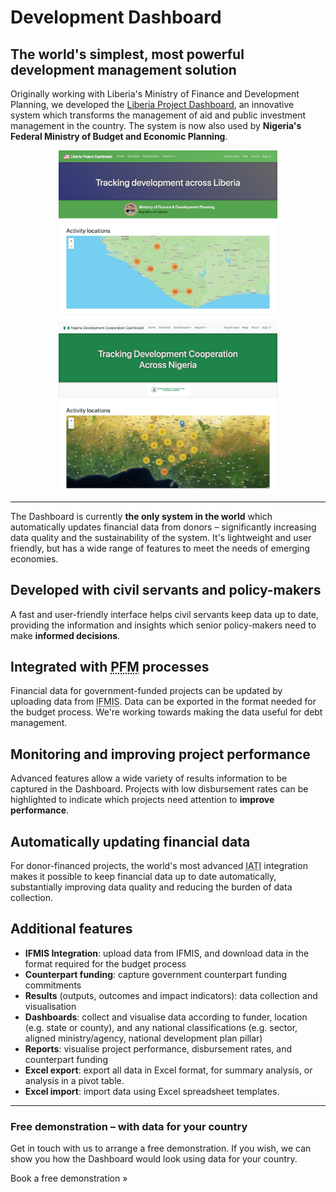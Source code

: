 # Development Dashboard

## The world's simplest, most powerful development management solution

Originally working with Liberia's Ministry of Finance and Development Planning, we developed the [Liberia Project Dashboard](https://liberiaprojects.org), an innovative system which transforms the management of aid and public investment management in the country. The system is now also used by <b>Nigeria's Federal Ministry of Budget and Economic Planning</b>.

<center>
<a href="https://liberiaprojects.org">
<img
src="/liberia-project-dashboard-2.png"
width="350px" />
</a>
<a href="https://nigeria.emergentally.com">
<img
src="/nigeria-development-cooperation-dashboard.png"
width="350px" />
</a>
</center>

---

The Dashboard is currently <b>the only system in the world</b> which automatically updates financial data from donors &ndash; significantly increasing data quality and the sustainability of the system. It's lightweight and user friendly, but has a wide range of features to meet the needs of emerging economies.

## Developed with civil servants and policy-makers
A fast and user-friendly interface helps civil servants keep data up to date, providing the information and insights which senior policy-makers need to make <b>informed decisions</b>.

## Integrated with <abbr title="Public Financial Management">PFM</abbr> processes
Financial data for government-funded projects can be updated by uploading data from <abbr title="Integrated Financial Management Information System">IFMIS</abbr>. Data can be exported in the format needed for the budget process. We're working towards making the data useful for debt management.

## Monitoring and improving project performance
Advanced features allow a wide variety of results information to be captured in the Dashboard. Projects with low disbursement rates can be highlighted to indicate which projects need attention to <b>improve performance</b>.

## Automatically updating financial data
For donor-financed projects, the world's most advanced <abbr title="International Aid Transparency Initiative">IATI</abbr> integration makes it possible to keep financial data up to date automatically, substantially improving data quality and reducing the burden of data collection.

## Additional features

* **IFMIS Integration**: upload data from IFMIS, and download data in the format required for the budget process
* **Counterpart funding**: capture government counterpart funding commitments
* **Results** (outputs, outcomes and impact indicators): data collection and visualisation
* **Dashboards**: collect and visualise data according to funder, location (e.g. state or county), and any national classifications (e.g. sector, aligned ministry/agency, national development plan pillar)
* **Reports**: visualise project performance, disbursement rates, and counterpart funding
* **Excel export**: export all data in Excel format, for summary analysis, or analysis in a pivot table.
* **Excel import**: import data using Excel spreadsheet templates.


<hr class="mb-5" />

<e-alert variant="success" class="p-4">
<h3>Free demonstration &ndash; with data for your country</h3>
<p>Get in touch with us to arrange a free demonstration. If you wish, we can show you how the Dashboard would look using data for your country.</p>
<e-button variant="light" path="/get-in-touch/">Book a free demonstration &raquo;</e-button>
</e-alert>
